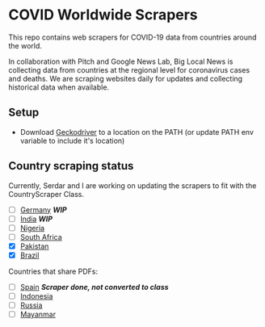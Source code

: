 # COVID Worldwide Scrapers

This repo contains web scrapers for COVID-19 data from countries around
the world.

In collaboration with Pitch and Google News Lab, Big Local News is collecting data from countries at the regional level for coronavirus cases and deaths. We are scraping websites daily for updates and collecting historical data when available.


## Setup

* Download [Geckodriver](https://github.com/mozilla/geckodriver/releases) to
  a location on the PATH (or update PATH env variable to include it's location)


## Country scraping status

Currently, Serdar and I are working on updating the scrapers to fit with the CountryScraper Class.

- [ ] [Germany](https://www.rki.de/DE/Content/InfAZ/N/Neuartiges_Coronavirus/Fallzahlen.html) ***WIP***
- [ ] [India](https://www.mohfw.gov.in/)  ***WIP***
- [ ] [Nigeria](https://covid19.ncdc.gov.ng/)
- [ ] [South Africa](https://sacoronavirus.co.za/category/press-releases-and-notices/)
- [X] [Pakistan](http://covid.gov.pk/stats/pakistan)
- [X] [Brazil](https://covid.saude.gov.br/)

Countries that share PDFs:

- [ ] [Spain](https://www.mscbs.gob.es/profesionales/saludPublica/ccayes/alertasActual/nCov-China/situacionActual.htm) ***Scraper done, not converted to class***
- [ ] [Indonesia](https://covid19.kemkes.go.id/category/situasi-infeksi-emerging/info-corona-virus/#.XuGkb2pKiL_)
- [ ] [Russia](https://xn--80aesfpebagmfblc0a.xn--p1ai/info/ofdoc/reports/)
- [ ] [Mayanmar](https://mohs.gov.mm/page/9575)
